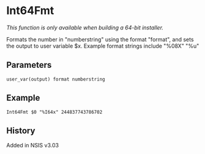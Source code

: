 # Int64Fmt

*This function is only available when building a 64-bit installer.*

Formats the number in "numberstring" using the format "format", and sets the output to user variable $x. Example format strings include "%08X" "%u"

## Parameters

    user_var(output) format numberstring

## Example

    Int64Fmt $0 "%I64x" 244837743786702

## History

Added in NSIS v3.03
